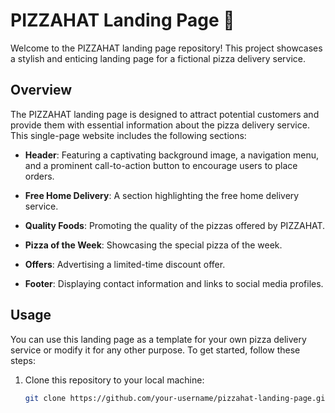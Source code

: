 # PIZZAHAT Landing Page 🍕

Welcome to the PIZZAHAT landing page repository! This project showcases a stylish and enticing landing page for a fictional pizza delivery service.



## Overview

The PIZZAHAT landing page is designed to attract potential customers and provide them with essential information about the pizza delivery service. This single-page website includes the following sections:

- **Header**: Featuring a captivating background image, a navigation menu, and a prominent call-to-action button to encourage users to place orders.

- **Free Home Delivery**: A section highlighting the free home delivery service.

- **Quality Foods**: Promoting the quality of the pizzas offered by PIZZAHAT.

- **Pizza of the Week**: Showcasing the special pizza of the week.

- **Offers**: Advertising a limited-time discount offer.

- **Footer**: Displaying contact information and links to social media profiles.

## Usage

You can use this landing page as a template for your own pizza delivery service or modify it for any other purpose. To get started, follow these steps:

1. Clone this repository to your local machine:

   ```bash
   git clone https://github.com/your-username/pizzahat-landing-page.git
